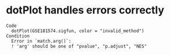 # dotPlot handles errors correctly

    Code
      dotPlot(GSE181574.sigfun, color = "invalid_method")
    Condition
      Error in `match.arg()`:
      ! 'arg' should be one of "pvalue", "p.adjust", "NES"

